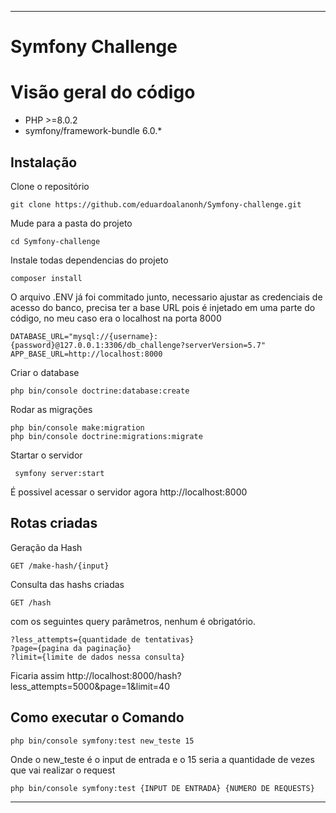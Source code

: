 ----------

# Symfony Challenge

# Visão geral do código
- PHP >=8.0.2
- symfony/framework-bundle 6.0.*

## Instalação

Clone o repositório

    git clone https://github.com/eduardoalanonh/Symfony-challenge.git

Mude para a pasta do projeto

    cd Symfony-challenge

Instale todas dependencias do projeto

    composer install

O arquivo .ENV já foi commitado junto, necessario ajustar as credenciais de acesso do banco, precisa ter a base URL pois é injetado em uma parte do código,
no meu caso era o localhost na porta 8000

    DATABASE_URL="mysql://{username}:{password}@127.0.0.1:3306/db_challenge?serverVersion=5.7"
    APP_BASE_URL=http://localhost:8000

Criar o database

    php bin/console doctrine:database:create

Rodar as migrações

    php bin/console make:migration
    php bin/console doctrine:migrations:migrate

Startar o servidor

     symfony server:start                     

É possivel acessar o servidor agora http://localhost:8000

## Rotas criadas

Geração da Hash
    
    GET /make-hash/{input}

Consulta das hashs criadas
    
    GET /hash
com os seguintes query parâmetros, nenhum é obrigatório.
    
    ?less_attempts={quantidade de tentativas}
    ?page={pagina da paginação}
    ?limit={limite de dados nessa consulta}

Ficaria assim http://localhost:8000/hash?less_attempts=5000&page=1&limit=40

## Como executar o Comando

    php bin/console symfony:test new_teste 15  

Onde o new_teste é o input de entrada e o 15 seria a quantidade de vezes que vai realizar o request

    php bin/console symfony:test {INPUT DE ENTRADA} {NUMERO DE REQUESTS}

----------


